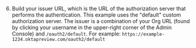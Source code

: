 6. Build your issuer URL, which is the URL of the authorization server that performs the authentication. This example uses the "default" custom authorization server. The issuer is a combination of your Org URL (found by clicking your username in the upper-right corner of the Admin Console) and `/oauth2/default`. For example: `https://example-1234.oktapreview.com/oauth2/default`
